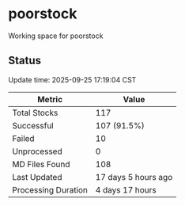 # poorstock
Working space for poorstock

## Status
Update time: 2025-09-25 17:19:04 CST

| Metric | Value |
|--------|-------|
| Total Stocks | 117 |
| Successful | 107 (91.5%) |
| Failed | 10 |
| Unprocessed | 0 |
| MD Files Found | 108 |
| Last Updated | 17 days 5 hours ago |
| Processing Duration | 4 days 17 hours |

